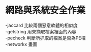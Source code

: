 # 網路與系統安全作業
-jaccard 比較兩個惡意軟體的相似度  
-getstring 用來擷取檔案裡面的內容  
-pecheck 判斷所抓取的檔案是否為PE檔  
-networkx 畫圖  
